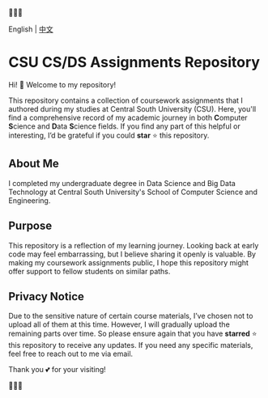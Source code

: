 🎉🎉🎉

English | [中文](./README-zh.md)



# CSU CS/DS Assignments Repository

Hi! 👋 Welcome to my repository!

This repository contains a collection of coursework assignments  that I authored during my studies at Central South University (CSU). Here, you'll find a comprehensive record of my academic journey in both **C**omputer **S**cience and **D**ata **S**cience fields. If you find any part of this helpful or interesting, I’d be grateful if you could **star** ⭐️ this repository.


 
## About Me

I completed my undergraduate degree in Data Science and Big Data Technology at Central South University's School of Computer Science and Engineering.



## Purpose

This repository is a reflection of my learning journey. Looking back at early code may feel embarrassing, but I believe sharing it openly is valuable. By making my coursework assignments public, I hope this repository might offer support to fellow students on similar paths.



## Privacy Notice

Due to the sensitive nature of certain course materials, I’ve chosen not to upload all of them at this time. However, I will gradually upload the remaining parts over time. So please ensure again that you have **starred** ⭐️ this repository to receive any updates. If you need any specific materials, feel free to reach out to me via email.



Thank you 💕 for your visiting!

🎉🎉🎉
